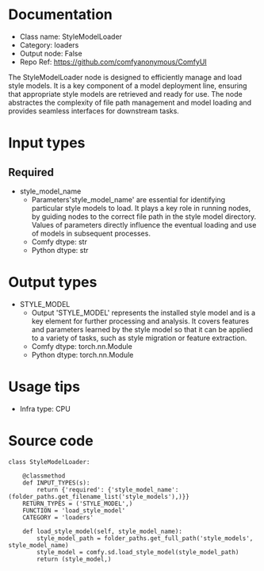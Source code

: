 # Documentation
- Class name: StyleModelLoader
- Category: loaders
- Output node: False
- Repo Ref: https://github.com/comfyanonymous/ComfyUI

The StyleModelLoader node is designed to efficiently manage and load style models. It is a key component of a model deployment line, ensuring that appropriate style models are retrieved and ready for use. The node abstractes the complexity of file path management and model loading and provides seamless interfaces for downstream tasks.

# Input types
## Required
- style_model_name
    - Parameters'style_model_name' are essential for identifying particular style models to load. It plays a key role in running nodes, by guiding nodes to the correct file path in the style model directory. Values of parameters directly influence the eventual loading and use of models in subsequent processes.
    - Comfy dtype: str
    - Python dtype: str

# Output types
- STYLE_MODEL
    - Output 'STYLE_MODEL' represents the installed style model and is a key element for further processing and analysis. It covers features and parameters learned by the style model so that it can be applied to a variety of tasks, such as style migration or feature extraction.
    - Comfy dtype: torch.nn.Module
    - Python dtype: torch.nn.Module

# Usage tips
- Infra type: CPU

# Source code
```
class StyleModelLoader:

    @classmethod
    def INPUT_TYPES(s):
        return {'required': {'style_model_name': (folder_paths.get_filename_list('style_models'),)}}
    RETURN_TYPES = ('STYLE_MODEL',)
    FUNCTION = 'load_style_model'
    CATEGORY = 'loaders'

    def load_style_model(self, style_model_name):
        style_model_path = folder_paths.get_full_path('style_models', style_model_name)
        style_model = comfy.sd.load_style_model(style_model_path)
        return (style_model,)
```